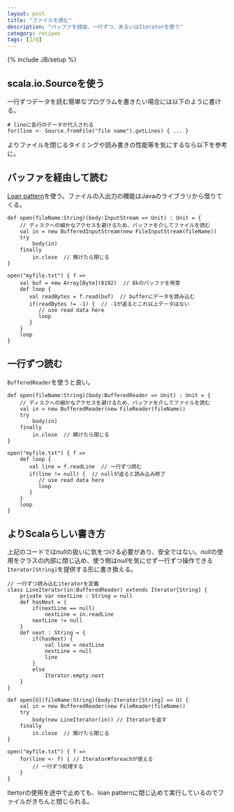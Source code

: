 ```yaml
---
layout: post
title: "ファイルを読む"
description: "バッファを経由、一行ずつ、あるいはIteratorを使う"
category: recipes
tags: [I/O]
---
```

{% include JB/setup %}

## scala.io.Sourceを使う

一行ずつデータを読む簡単なプログラムを書きたい場合には以下のように書ける。

	# lineに各行のデータが代入される
	for(line <- Source.fromFile("file name").getLines) { ... }

よりファイルを閉じるタイミングや読み書きの性能等を気にするなら以下を参考に。

## バッファを経由して読む

[Loan pattern]({{BASE_PATH}}/recipes/2012/06/27/loan-pattern)を使う。ファイルの入出力の機能はJavaのライブラリから借りてくる。

	def open(fileName:String)(body:InputStream => Unit) : Unit = {
		// ディスクへの細かなアクセスを避けるため、バッファを介してファイルを読む
		val in = new BufferedInputStream(new FileInputStream(fileName))
		try
			body(in)
		finally 
			in.close  // 開けたら閉じる
	}
	
	open("myfile.txt") { f =>
		val buf = new Array[Byte](8192)  // 8kのバッファを用意
		def loop {
	       val readBytes = f.read(buf)  // bufferにデータを読み込む
		   if(readBytes != -1) {  // -1が返るとこれ以上データはない
		      // use read data here
			  loop  
	       }
		}
		loop
	}
	

## 一行ずつ読む

```BufferedReader```を使うと良い。

	def open(fileName:String)(body:BufferedReader => Unit) : Unit = {
		// ディスクへの細かなアクセスを避けるため、バッファを介してファイルを読む
		val in = new BufferedReader(new FileReader(fileName))
		try
			body(in)
		finally 
			in.close  // 開けたら閉じる
	}

	open("myfile.txt") { f =>
		def loop {
	       val line = f.readLine  // 一行ずつ読む
		   if(line != null) {  // nullが返ると読み込み終了
		      // use read data here
			  loop  
	       }
		}
		loop
	}


## よりScalaらしい書き方

上記のコードでは*null*の扱いに気をつける必要があり、安全ではない。*null*の使用をクラスの内部に閉じ込め、使う側は*null*を気にせず一行ずつ操作できる```Iterator[String]```を提供する形に書き換える。

	// 一行ずつ読み込むiteratorを定義
	class LineIterator(in:BufferedReader) extends Iterator[String] {
		private var nextLine : String = null
		def hasNext = {
			if(nextLine == null)
				nextLine = in.readLine
			nextLine != null
		}
		def next : String = {
			if(hasNext) {
				val line = nextLine
				nextLine = null
				line
			}
			else
				Iterator.empty.next
		}
	}

	def open[U](fileName:String)(body:Iterator[String] => U) {
		val in = new BufferedReader(new FileReader(fileName))
		try
			body(new LineIterator(in)) // Iteratorを返す
		finally 
			in.close  // 開けたら閉じる
	}

	open("myfile.txt") { f =>
		for(line <- f) { // Iterator#foreachが使える
			// 一行ずつ処理する
		}
	}

Itertorの使用を途中で止めても、loan patternに閉じ込めて実行しているのでファイルがきちんと閉じられる。
